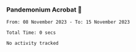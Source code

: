 ### Pandemonium Acrobat 🤸

<!--START_SECTION:waka-->

```all_time
From: 08 November 2023 - To: 15 November 2023

Total Time: 0 secs

No activity tracked
```

<!--END_SECTION:waka-->
